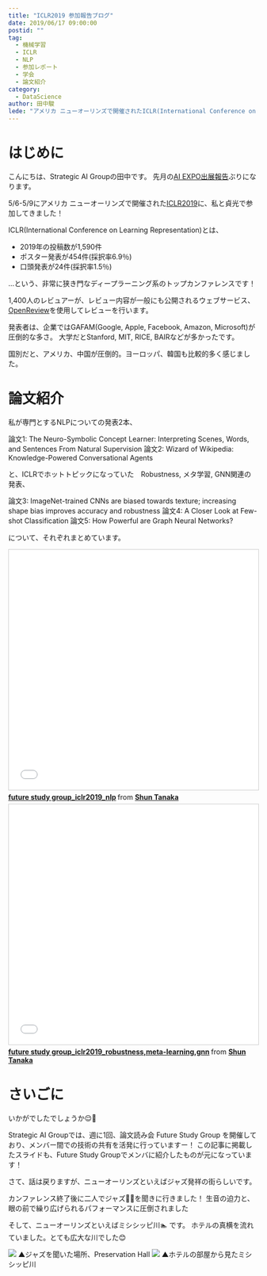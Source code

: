 ```yaml
---
title: "ICLR2019 参加報告ブログ"
date: 2019/06/17 09:00:00
postid: ""
tag:
  - 機械学習
  - ICLR
  - NLP
  - 参加レポート
  - 学会
  - 論文紹介
category:
  - DataScience
author: 田中駿
lede: "アメリカ ニューオーリンズで開催されたICLR(International Conference on Learning Representation)2019の参加報告です"
---
```


# はじめに

こんにちは、Strategic AI Groupの田中です。
先月の[AI EXPO出展報告](/articles/20190515/)ぶりになります。

5/6-5/9にアメリカ ニューオーリンズで開催された[ICLR2019](https://iclr.cc/Conferences/2019)に、私と貞光で参加してきました！

ICLR(International Conference on Learning Representation)とは、

* 2019年の投稿数が1,590件
* ポスター発表が454件(採択率6.9％)
* 口頭発表が24件(採択率1.5％)

...という、非常に狭き門なディープラーニング系のトップカンファレンスです！

1,400人のレビュアーが、レビュー内容が一般にも公開されるウェブサービス、[OpenReview](https://openreview.net/)を使用してレビューを行います。

発表者は、企業ではGAFAM(Google, Apple, Facebook, Amazon, Microsoft)が圧倒的な多さ。
大学だとStanford, MIT, RICE, BAIRなどが多かったです。

国別だと、アメリカ、中国が圧倒的。ヨーロッパ、韓国も比較的多く感じました。

# 論文紹介

私が専門とするNLPについての発表2本、

論文1: The Neuro-Symbolic Concept Learner: Interpreting Scenes, Words, and Sentences From Natural Supervision
論文2: Wizard of Wikipedia: Knowledge-Powered Conversational Agents

と、ICLRでホットトピックになっていた　Robustness, メタ学習, GNN関連の発表、

論文3: ImageNet-trained CNNs are biased towards texture; increasing shape bias improves accuracy and robustness
論文4: A Closer Look at Few-shot Classification
論文5: How Powerful are Graph Neural Networks?

について、それぞれまとめています。

<iframe src="//www.slideshare.net/slideshow/embed_code/key/vS4eTXxoSAkhio" width="595" height="485" frameborder="0" marginwidth="0" marginheight="0" scrolling="no" style="border:1px solid #CCC; border-width:1px; margin-bottom:5px; max-width: 100%;" allowfullscreen> </iframe> <div style="margin-bottom:5px"> <strong> <a href="//www.slideshare.net/secret/vS4eTXxoSAkhio" title="future study group_iclr2019_nlp" target="_blank">future study group_iclr2019_nlp</a> </strong> from <strong><a href="https://www.slideshare.net/cbutters400" target="_blank">Shun Tanaka</a></strong> </div>

<iframe src="//www.slideshare.net/slideshow/embed_code/key/MPTB6KnvPE9lZt" width="595" height="485" frameborder="0" marginwidth="0" marginheight="0" scrolling="no" style="border:1px solid #CCC; border-width:1px; margin-bottom:5px; max-width: 100%;" allowfullscreen> </iframe> <div style="margin-bottom:5px"> <strong> <a href="//www.slideshare.net/secret/MPTB6KnvPE9lZt" title="future study group_iclr2019_robustness,meta-learning,gnn" target="_blank">future study group_iclr2019_robustness,meta-learning,gnn</a> </strong> from <strong><a href="https://www.slideshare.net/cbutters400" target="_blank">Shun Tanaka</a></strong> </div>

# さいごに

いかがでしたでしょうか😌👏

Strategic AI Groupでは、週に1回、論文読み会 Future Study Group を開催しており、メンバー間での技術の共有を活発に行っていますー！
この記事に掲載したスライドも、Future Study Groupでメンバに紹介したものが元になっています！

さて、話は戻りますが、ニューオーリンズといえばジャズ発祥の街らしいです。

カンファレンス終了後に二人でジャズ🎷🎺を聞きに行きました！
生音の迫力と、眼の前で繰り広げられるパフォーマンスに圧倒されました

そして、ニューオーリンズといえばミシシッピ川🏊 です。
ホテルの真横を流れていました。とても広大な川でした😊

<img src="/images/20190617/photo_20190617_01.jpeg" loading="lazy">
▲ジャズを聞いた場所、Preservation Hall

<img src="/images/20190617/photo_20190617_02.jpeg" loading="lazy">
▲ホテルの部屋から見たミシシッピ川
